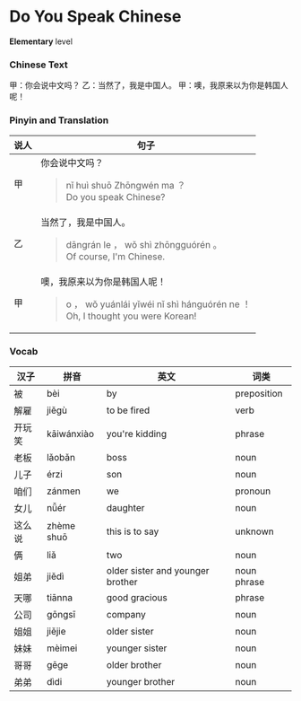 # Do You Speak Chinese
**Elementary** level
### Chinese Text
甲：你会说中文吗？
乙：当然了，我是中国人。
甲：噢，我原来以为你是韩国人呢！

### Pinyin and Translation
|说人|句子|
|----|----|
|甲|你会说中文吗？<blockquote>nǐ huì shuō Zhōngwén ma ？<br />Do you speak Chinese?</blockquote>|
|乙|当然了，我是中国人。<blockquote>dāngrán le ， wǒ shì zhōngguórén 。<br />Of course, I'm Chinese.</blockquote>|
|甲|噢，我原来以为你是韩国人呢！<blockquote>o ， wǒ yuánlái yǐwéi nǐ shì hánguórén ne ！<br />Oh, I thought you were Korean!</blockquote>|
### Vocab
|汉子|拼音|英文|词类|
|----|----|----|----|
|被|bèi|by|preposition|
|解雇|jiěgù|to be fired|verb|
|开玩笑|kāiwánxiào|you're kidding|phrase|
|老板|lǎobǎn|boss|noun|
|儿子|érzi|son|noun|
|咱们|zánmen|we|pronoun|
|女儿|nǚér|daughter|noun|
|这么说|zhème shuō|this is to say|unknown|
|俩|liǎ|two|noun|
|姐弟|jiědì|older sister and younger brother|noun phrase|
|天哪|tiānna|good gracious|phrase|
|公司|gōngsī|company|noun|
|姐姐|jiějie|older sister|noun|
|妹妹|mèimei|younger sister|noun|
|哥哥|gēge|older brother|noun|
|弟弟|dìdi|younger brother|noun|